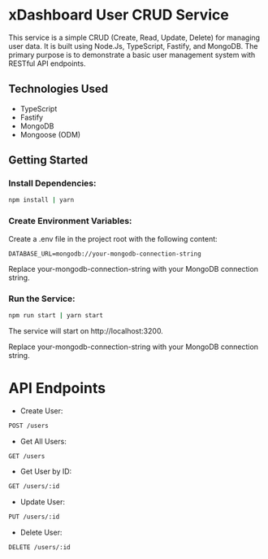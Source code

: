 # xDashboard User CRUD Service

This service is a simple CRUD (Create, Read, Update, Delete) for managing user data. It is built using Node.Js, TypeScript, Fastify, and MongoDB. The primary purpose is to demonstrate a basic user management system with RESTful API endpoints.

## Technologies Used

- TypeScript
- Fastify
- MongoDB
- Mongoose (ODM)

## Getting Started

### Install Dependencies:

```bash
npm install | yarn
```

### Create Environment Variables:

Create a .env file in the project root with the following content:

```env
DATABASE_URL=mongodb://your-mongodb-connection-string
```

Replace your-mongodb-connection-string with your MongoDB connection string.

### Run the Service:

```bash
npm run start | yarn start
```

The service will start on http://localhost:3200.


Replace your-mongodb-connection-string with your MongoDB connection string.

# API Endpoints

- Create User:
```bash
POST /users
```

- Get All Users:
```bash
GET /users
```

- Get User by ID:
```bash
GET /users/:id
```

- Update User:
```bash
PUT /users/:id
```

- Delete User:
```bash
DELETE /users/:id
```
